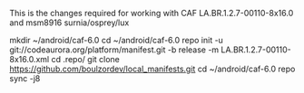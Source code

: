 This is the changes required for working with CAF LA.BR.1.2.7-00110-8x16.0 and msm8916 surnia/osprey/lux

mkdir ~/android/caf-6.0
cd ~/android/caf-6.0
repo init -u git://codeaurora.org/platform/manifest.git -b release -m LA.BR.1.2.7-00110-8x16.0.xml
cd .repo/
git clone https://github.com/boulzordev/local_manifests.git
cd ~/android/caf-6.0
repo sync -j8

